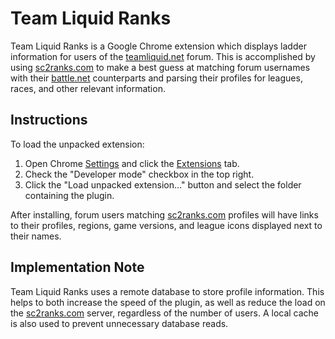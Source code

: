 # Team Liquid Ranks

Team Liquid Ranks is a Google Chrome extension which displays ladder information for users of the [teamliquid.net](http://teamliquid.net) forum. This is accomplished by using [sc2ranks.com](http://sc2ranks.com) to make a best guess at matching forum usernames with their [battle.net](http://battle.net) counterparts and parsing their profiles for leagues, races, and other relevant information.

## Instructions

To load the unpacked extension:
1. Open Chrome [Settings](chrome://settings) and click the [Extensions](chrome://extensions) tab.
2. Check the "Developer mode" checkbox in the top right.
3. Click the "Load unpacked extension..." button and select the folder containing the plugin.

After installing, forum users matching [sc2ranks.com](http://sc2ranks.com) profiles will have links to their profiles, regions, game versions, and league icons displayed next to their names.

## Implementation Note

Team Liquid Ranks uses a remote database to store profile information. This helps to both increase the speed of the plugin, as well as reduce the load on the [sc2ranks.com](http://sc2ranks.com) server, regardless of the number of users. A local cache is also used to prevent unnecessary database reads.